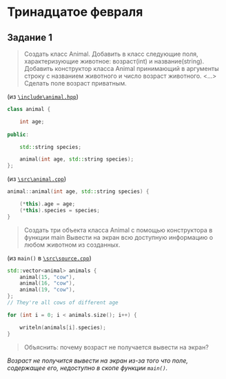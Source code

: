 # Тринадцатое февраля

## Задание 1

> Создать класс Animal. Добавить в класс следующие поля, характеризующие животное: возраст(int) и название(string). Добавить конструктор класса Animal принимающий в аргументы строку с названием животного и число возраст животного. <...> Сделать поле возраст приватным.

(из [`\include\animal.hpp`](./include/animal.hpp))
```cpp
class animal {

    int age;
    
public:

    std::string species;

    animal(int age, std::string species);
};
```
(из [`\src\animal.cpp`](./src/animal.cpp))
```cpp
animal::animal(int age, std::string species) {

    (*this).age = age;
    (*this).species = species;
}
```

> Создать три объекта класса Animal с помощью конструктора в функции main
> Вывести на экран всю доступную информацию о любом животном из созданных.

(из `main()` в [`\src\source.cpp`](./src/source.cpp))
```cpp
std::vector<animal> animals {
	animal(15, "cow"),
	animal(16, "cow"),
	animal(19, "cow"),
};
// They're all cows of different age

for (int i = 0; i < animals.size(); i++) {

	writeln(animals[i].species);
}
```

> Объяснить: почему возраст не получается вывести на экран?

*Возраст не получится вывести на экран из-за того что поле, содержащее его, недоступно в скопе функции `main()`.*
